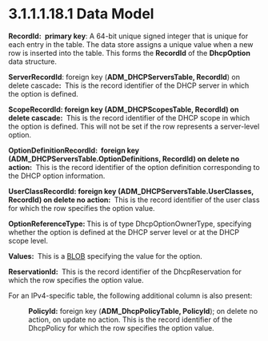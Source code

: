 <html dir="LTR" xmlns:mshelp="http://msdn.microsoft.com/mshelp" xmlns:ddue="http://ddue.schemas.microsoft.com/authoring/2003/5" xmlns:xlink="http://www.w3.org/1999/xlink" xmlns:tool="http://www.microsoft.com/tooltip">
 <body>
 <div id="header">
 <h1 class="heading">3.1.1.1.18.1 Data Model</h1>
 </div>
 <div id="mainSection">
 <div id="mainBody">
 <div id="allHistory" class="saveHistory"></div>
 <div id="sectionSection0" class="section" name="collapseableSection">
 

<p><b>RecordId: </b> <b>primary key</b>: A 64-bit unique
signed integer that is unique for each entry in the table. The data store
assigns a unique value when a new row is inserted into the table. This forms
the <b>RecordId</b> of the <b>DhcpOption</b> data structure.</p>

<p><b>ServerRecordId</b>: foreign key (<b>ADM_DHCPServersTable,
RecordId</b>) on delete cascade<b>: </b> This is the record identifier of the
DHCP server in which the option is defined.</p>

<p><b>ScopeRecordId: foreign key (ADM_DHCPScopesTable,
RecordId) on delete cascade: </b> This is the record identifier of the DHCP
scope in which the option is defined. This will not be set if the row
represents a server-level option.</p>

<p><b>OptionDefinitionRecordId:  foreign key
(ADM_DHCPServersTable.OptionDefinitions, RecordId) on delete no action: </b> This
is the record identifier of the option definition corresponding to the DHCP
option information.</p>

<p><b>UserClassRecordId: foreign key
(ADM_DHCPServersTable.UserClasses, RecordId) on delete no action: </b> This is
the record identifier of the user class for which the row specifies the option
value.</p>

<p><b>OptionReferenceType: </b>This is of type
DhcpOptionOwnerType, specifying whether the option is defined at the DHCP
server level or at the DHCP scope level.</p>

<p><b>Values: </b> This is a <a href="21b4a631-8f28-420f-822f-c5f879d5046e.md#gt_ad861812-8cb0-497a-80bb-13c95aa4e425">BLOB</a> specifying the value
for the option.</p>

<p><b>ReservationId: </b> This is the record identifier
of the DhcpReservation for which the row specifies the option value.</p>

<p>For an IPv4-specific table, the following additional column
is also present:</p>

<dl>
<dd>
<p><b>PolicyId:</b> foreign key (<b>ADM_DhcpPolicyTable,
PolicyId</b>); on delete no action, on update no action. This is the record
identifier of the DhcpPolicy for which the row specifies the option value. </p>
</dd></dl>


 </div>
 </div>
 </div>
 </body>
</html>